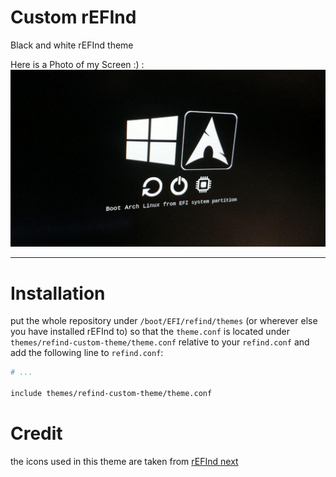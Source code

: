 # Custom rEFInd

Black and white rEFInd theme

Here is a Photo of my Screen :) :
![screenshot](./screenshot.jpg)

----------

# Installation

put the whole repository under `/boot/EFI/refind/themes` (or wherever else you have installed rEFInd to) so that the `theme.conf` is located under `themes/refind-custom-theme/theme.conf` relative to your `refind.conf` and add the following line to `refind.conf`:

```bash
# ...

include themes/refind-custom-theme/theme.conf
```

# Credit

the icons used in this theme are taken from [rEFInd next](https://www.deviantart.com/sdbinwiiexe/art/rEFInd-Next-Theme-407754566)